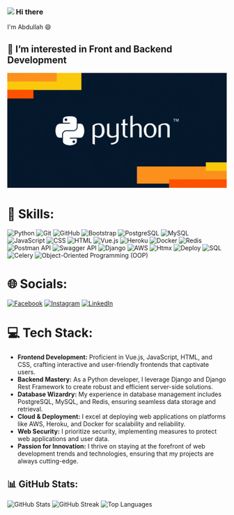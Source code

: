 <h3> <img src="https://raw.githubusercontent.com/iampavangandhi/iampavangandhi/master/gifs/Hi.gif" width="30px"> Hi there </h3

# I'm Abdullah 😄

## 👀 I’m interested in Front and Backend Development

![](https://github.com/AbdullahBakir97/AbdullahBakir97/blob/main/giphy1.gif)

# 🍳 Skills: 
  ![Python](https://img.shields.io/badge/Python-3670A0?style=flat-square&logo=python&logoColor=ffdd54) ![Git](https://img.shields.io/badge/Git-F05032?style=flat-square&logo=git&logoColor=white) ![GitHub](https://img.shields.io/badge/GitHub-181717?style=flat-square&logo=github&logoColor=white) ![Bootstrap](https://img.shields.io/badge/Bootstrap-563D7C?style=flat-square&logo=bootstrap&logoColor=white) ![PostgreSQL](https://img.shields.io/badge/PostgreSQL-336791?style=flat-square&logo=postgresql&logoColor=white) ![MySQL](https://img.shields.io/badge/MySQL-4479A1?style=flat-square&logo=mysql&logoColor=white) ![JavaScript](https://img.shields.io/badge/JavaScript-F7DF1E?style=flat-square&logo=javascript&logoColor=black) ![CSS](https://img.shields.io/badge/CSS3-1572B6?style=flat-square&logo=css3&logoColor=white) ![HTML](https://img.shields.io/badge/HTML5-E34F26?style=flat-square&logo=html5&logoColor=white) ![Vue.js](https://img.shields.io/badge/Vue.js-4FC08D?style=flat-square&logo=vue.js&logoColor=white) ![Heroku](https://img.shields.io/badge/Heroku-430098?style=flat-square&logo=heroku&logoColor=white) ![Docker](https://img.shields.io/badge/Docker-2496ED?style=flat-square&logo=docker&logoColor=white) ![Redis](https://img.shields.io/badge/Redis-DC382D?style=flat-square&logo=redis&logoColor=white) ![Postman API](https://img.shields.io/badge/Postman%20API-FF6C37?style=flat-square&logo=postman&logoColor=white) ![Swagger API](https://img.shields.io/badge/Swagger%20API-85EA2D?style=flat-square&logo=swagger&logoColor=black) ![Django](https://img.shields.io/badge/Django-092E20?style=flat-square&logo=django&logoColor=white) ![AWS](https://img.shields.io/badge/AWS-232F3E?style=flat-square&logo=amazon-aws&logoColor=white) ![Htmx](https://img.shields.io/badge/Htmx-FF4700?style=flat-square&logo=htmx&logoColor=white) ![Deploy](https://img.shields.io/badge/Deploy-2CA5E0?style=flat-square&logo=vercel&logoColor=white) ![SQL](https://img.shields.io/badge/SQL-4479A1?style=flat-square&logo=sqlite&logoColor=white) ![Celery](https://img.shields.io/badge/Celery-37814A?style=flat-square&logo=celery&logoColor=white) ![Object-Oriented Programming (OOP)](https://img.shields.io/badge/Object--Oriented%20Programming%20(OOP)-3333FF?style=flat-square&logo=oop&logoColor=white)

# 🌐 Socials:
[![Facebook](https://img.shields.io/badge/Facebook-%231877F2.svg?logo=Facebook&logoColor=white)](https://facebook.com/https://www.facebook.com/profile.php?id=100007615024761/) [![Instagram](https://img.shields.io/badge/Instagram-%23E4405F.svg?logo=Instagram&logoColor=white)](https://instagram.com/https://www.instagram.com/abdullahbakir/) [![LinkedIn](https://img.shields.io/badge/LinkedIn-%230077B5?style=flat-square&logo=linkedin&logoColor=white)](https://linkedin.com/in/https://www.linkedin.com/in/abdullah-bakir-809065273/) 

# 💻 Tech Stack:
- **Frontend Development:** Proficient in Vue.js, JavaScript, HTML, and CSS, crafting interactive and user-friendly frontends that captivate users.
- **Backend Mastery:** As a Python developer, I leverage Django and Django Rest Framework to create robust and efficient server-side solutions.
- **Database Wizardry:** My experience in database management includes PostgreSQL, MySQL, and Redis, ensuring seamless data storage and retrieval.
- **Cloud & Deployment:** I excel at deploying web applications on platforms like AWS, Heroku, and Docker for scalability and reliability.
- **Web Security:** I prioritize security, implementing measures to protect web applications and user data.
- **Passion for Innovation:** I thrive on staying at the forefront of web development trends and technologies, ensuring that my projects are always cutting-edge.

## 📊 GitHub Stats:
![GitHub Stats](https://github-readme-stats.vercel.app/api?username=AbdullahBakir97&theme=dark&hide_border=true&include_all_commits=false&count_private=false)
![GitHub Streak](https://github-readme-streak-stats.herokuapp.com/?user=AbdullahBakir97&theme=dark&hide_border=true)
![Top Languages](https://github-readme-stats.vercel.app/api/top-langs/?username=AbdullahBakir97&theme=dark&hide_border=true&include_all_commits=false&count_private=false&layout=compact)
